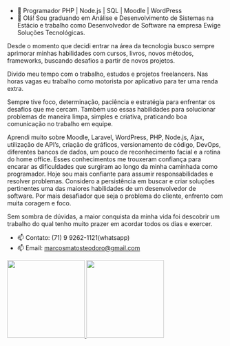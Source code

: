 - 👋 Programador PHP | Node.js | SQL | Moodle | WordPress
- 👀 Olá!
Sou graduando em Análise e Desenvolvimento de Sistemas na Estácio e trabalho como Desenvolvedor de Software na empresa Ewige Soluções Tecnológicas. 

Desde o momento que decidi entrar na área da tecnologia busco sempre aprimorar minhas habilidades com cursos, livros, novos métodos, frameworks, buscando desafios a partir de novos projetos. 

Divido meu tempo com o trabalho, estudos e projetos freelancers. Nas horas vagas eu trabalho como motorista por aplicativo para ter uma renda extra.

Sempre tive foco, determinação, paciência e estratégia para enfrentar os desafios que me cercam. Também uso essas habilidades para solucionar problemas de maneira limpa, simples e criativa, praticando boa comunicação no trabalho em equipe. 

Aprendi muito sobre Moodle, Laravel, WordPress, PHP, Node.js, Ajax, utilização de API’s, criação de gráficos, versionamento de código, DevOps, diferentes bancos de dados, um pouco de reconhecimento facial e a rotina do home office. Esses conhecimentos me trouxeram confiança para encarar as dificuldades que surgiram ao longo da minha caminhada como programador. Hoje sou mais confiante para assumir responsabilidades e resolver problemas. Considero a persistência em buscar e criar soluções pertinentes uma das maiores habilidades de um desenvolvedor de software. Por mais desafiador que seja o problema do cliente, enfrento com muita coragem e foco.

Sem sombra de dúvidas, a maior conquista da minha vida foi descobrir um trabalho do qual tenho muito prazer em acordar todos os dias e exercer.
- 📫 Contato: (71) 9 9262-1121(whatsapp)
- 📫 Email: marcosmatosteodoro@gmail.com

<div>
<a href="https://github.com/seu-usuário-aqui">
<img loading="lazy" height="180em" src="https://github-readme-stats.vercel.app/api/top-langs/?username=marcosmatosteodoro&layout=compact&langs_count=7&theme=dracula"/>
<img loading="lazy" height="180em" src="https://github-readme-stats.vercel.app/api?username=marcosmatosteodoro&show_icons=true&theme=dracula&include_all_commits=true&count_private=true"/>
</div>
